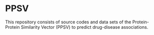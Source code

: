 # PPSV
This repository consists of source codes and data sets of the Protein-Protein Similarity Vector (PPSV) to predict drug-disease associations. 
